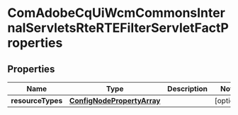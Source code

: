 

# ComAdobeCqUiWcmCommonsInternalServletsRteRTEFilterServletFactProperties

## Properties

Name | Type | Description | Notes
------------ | ------------- | ------------- | -------------
**resourceTypes** | [**ConfigNodePropertyArray**](ConfigNodePropertyArray.md) |  |  [optional]



